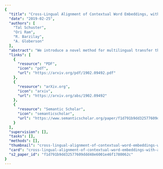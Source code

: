 ```yaml
---
{
  "title": "Cross-Lingual Alignment of Contextual Word Embeddings, with Applications to Zero-shot Dependency Parsing",
  "date": "2019-02-25",
  "authors": [
    "Tal Schuster",
    "Ori Ram",
    "R. Barzilay",
    "A. Globerson"
  ],
  "abstract": "We introduce a novel method for multilingual transfer that utilizes deep contextual embeddings, pretrained in an unsupervised fashion. While contextual embeddings have been shown to yield richer representations of meaning compared to their static counterparts, aligning them poses a challenge due to their dynamic nature. To this end, we construct context-independent variants of the original monolingual spaces and utilize their mapping to derive an alignment for the context-dependent spaces. This mapping readily supports processing of a target language, improving transfer by context-aware embeddings. Our experimental results demonstrate the effectiveness of this approach for zero-shot and few-shot learning of dependency parsing. Specifically, our method consistently outperforms the previous state-of-the-art on 6 tested languages, yielding an improvement of 6.8 LAS points on average.",
  "links": [
    {
      "resource": "PDF",
      "icon": "pdf",
      "url": "https://arxiv.org/pdf/1902.09492.pdf"
    },
    {
      "resource": "arXiv.org",
      "icon": "arxiv",
      "url": "https://arxiv.org/abs/1902.09492"
    },
    {
      "resource": "Semantic Scholar",
      "icon": "semanticscholar",
      "url": "https://www.semanticscholar.org/paper/f1d791b9dd32577609ddd48e6001e46f1780062c"
    }
  ],
  "supervision": [],
  "tasks": [],
  "methods": [],
  "thumbnail": "cross-lingual-alignment-of-contextual-word-embeddings-with-applications-to-zero-shot-dependency-parsing-thumb.jpg",
  "card": "cross-lingual-alignment-of-contextual-word-embeddings-with-applications-to-zero-shot-dependency-parsing-card.jpg",
  "s2_paper_id": "f1d791b9dd32577609ddd48e6001e46f1780062c"
}
---
```


